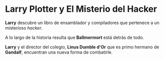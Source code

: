 # Larry Plotter y El Misterio del Hacker

**Larry** descubre un libro de ensamblador y compiladores que pertenece a un misterioso *hacker*. 

A lo largo de la historia resulta que **Ballmermort** está detrás de todo.

**Larry** y el director del colegio, **Linus Dumble d'Or** que es primo hermano de **Gandalf**, encuentran una nueva forma de combatirle. 
